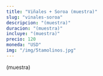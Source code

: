 ```yaml
---
title: "Viñales + Soroa (muestra)"
slug: "vinales-soroa"
descripcion: "(muestra)"
duracion: "(muestra)"
incluye: "(muestra)"
precio: 120
moneda: "USD"
img: "/img/5tamolinos.jpg"
---
```


(muestra)
